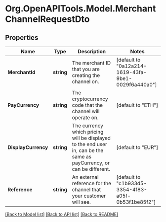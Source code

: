 
# Org.OpenAPITools.Model.MerchantChannelRequestDto

## Properties

Name | Type | Description | Notes
------------ | ------------- | ------------- | -------------
**MerchantId** | **string** | The merchant ID that you are creating the channel on. | [default to "0a12a214-1619-43fa-9be1-0029f6a440a0"]
**PayCurrency** | **string** | The cryptocurrency code that the channel will operate on. | [default to "ETH"]
**DisplayCurrency** | **string** | The currency which pricing will be displayed to the end user in, can be the same as payCurrency, or can be different. | [default to "EUR"]
**Reference** | **string** | An external reference for the channel that your customer will see. | [default to "c1b933d5-3354-4f83-a05f-0b53f1be85f2"]

[[Back to Model list]](../README.md#documentation-for-models)
[[Back to API list]](../README.md#documentation-for-api-endpoints)
[[Back to README]](../README.md)

